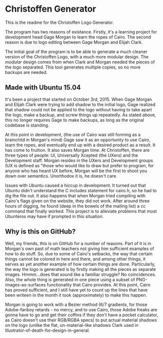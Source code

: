 # Christoffen Generator
This is the readme for the Christoffen Logo Generator.

The program has two reasons of existance. Firstly, it's a learning project for development head Gage Morgan to
learn the ropes of Cairo. The second reason is due to logo editing between Gage Morgan and Elijah Clark.

The initial goal of the program is to be able to generate a much cleaner version of the Christoffen Logo, with a 
much more modular design. The *modular* design comes from when Clark and Morgan needed the pieces of the logo separated. 
This tool generates multiple copies, so no more backups are needed.

## Made with Ubuntu 15.04
It's been a project that started on October 3rd, 2015. When Gage Morgan and Elijah Clark were trying to add shadow to 
the initial logo, Gage realized that shadow could not be applied to the logo without having to take apart the logo,
make a backup, and screw things up repeatedly. As stated above, this no longer requires Gage to make backups, as long
as the original codebase is standing.

At this point in development, (the use of Cairo was still forming as a brainchild in Morgan's mind) Gage saw it as an
opportunity to use Cairo, learn the ropes, and eventually end up with a desired product as a result. It has come to fruition.
It also saves Morgan time. At Christoffen, there are three types of people: UI, Universally Xcepted (the UXers) and the Development 
staff. Morgan resides in the UXers and Development groups (UX is defined as "those who would like to draw but prefer to program, 
for anyone who has heard UX before, Morgan will be the first to shoot you down over semantics. Unorthodox it is, he doesn't care.

Issues with Ubuntu caused a hiccup in development. It turned out that Ubuntu didn't understand the C includes statement for
cairo.h, so he had to dig the file out. It also happens that when Morgan tried compiling with Cairo's flags given on the website,
they did not work. After around three hours of digging, he found (deep in the bowels of the mailing list) a cc command that finally 
worked. This project is to alleviate problems that most Ubunteros may have if prompted in this situation.

## Why is this on GitHub?
Well, my friends, this is on GitHub for a number of reasons. Part of it is in Morgan's own past of math teachers not giving
him sufficient examples of how to do stuff. So, due to some of Cairo's setbacks, the way that certain things cannot be colored in 
here and there, and among other things, it serves as yet another example of how certain things are done. Particularly, the way the 
logo is generated is by firstly making all the pieces as separate images. Hmmm...does that sound like a familiar struggle? No 
coincidences. Also, the whole thing is generated in one piece using a subset of PNG-images-as-surfaces functionality that Cairo provides.
At this point, Cairo has proved sufficient, and I still have yet to count up the lines that have been writeen in the month it took (approximately) to make this happen.

Morgan is going to work with a Bezier method (6/7 gradients, for those Adobe-fanboy retards - no mercy, and to use Cairo, those Adobe 
freaks are gonna have to go and get their coffins if they don't have a pocket calculator, as Cairo doesn't use their RGB/RGBA specs) to 
put actual material shadows on the logo (unlike the flat, un-material-like shadows Clark used in Illustrator-of-death-for-design-in-general.


